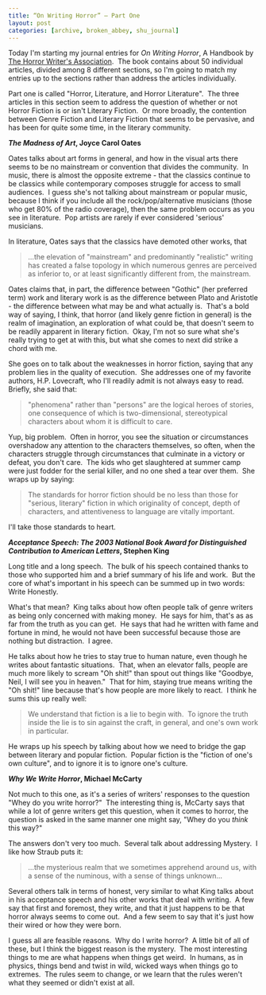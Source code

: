 ```yaml
---
title: “On Writing Horror” – Part One
layout: post
categories: [archive, broken_abbey, shu_journal]
---
```

Today I'm starting my journal entries for *On Writing Horror*, A
Handbook by [The Horror Writer's Association](http://www.horror.org). 
The book contains about 50 individual articles, divided among 8
different sections, so I'm going to match my entries up to the sections
rather than address the articles individually.

Part one is called "Horror, Literature, and Horror Literature".  The
three articles in this section seem to address the question of whether
or not Horror Fiction is or isn't Literary Fiction.  Or more broadly,
the contention between Genre Fiction and Literary Fiction that seems to
be pervasive, and has been for quite some time, in the literary
community.

***The Madness of Art*, Joyce Carol Oates**

Oates talks about art forms in general, and how in the visual arts there
seems to be no mainstream or convention that divides the community.  In
music, there is almost the opposite extreme - that the classics continue
to be classics while contemporary composes struggle for access to small
audiences.  I guess she's not talking about mainstream or popular music,
because I think if you include all the rock/pop/alternative musicians
(those who get 80% of the radio coverage), then the same problem occurs
as you see in literature.  Pop artists are rarely if ever considered
'serious' musicians.

In literature, Oates says that the classics have demoted other works,
that

> ...the elevation of "mainstream" and predominantly "realistic" writing
> has created a false topology in which numerous genres are perceived as
> inferior to, or at least significantly different from, the mainstream.

Oates claims that, in part, the difference between "Gothic" (her
preferred term) work and literary work is as the difference between
Plato and Aristotle - the difference between what may be and what
actually is.  That's a bold way of saying, I think, that horror (and
likely genre fiction in general) is the realm of imagination, an
exploration of what could be, that doesn't seem to be readily apparent
in literary fiction.  Okay, I'm not so sure what she's really trying to
get at with this, but what she comes to next did strike a chord with me.

She goes on to talk about the weaknesses in horror fiction, saying that
any problem lies in the quality of execution.  She addresses one of my
favorite authors, H.P. Lovecraft, who I'll readily admit is not always
easy to read.  Briefly, she said that:

> "phenomena" rather than "persons" are the logical heroes of stories,
> one consequence of which is two-dimensional, stereotypical characters
> about whom it is difficult to care.

Yup, big problem.  Often in horror, you see the situation or
circumstances overshadow any attention to the characters themselves, so
often, when the characters struggle through circumstances that culminate
in a victory or defeat, you don't care.  The kids who get slaughtered at
summer camp were just fodder for the serial killer, and no one shed a
tear over them.  She wraps up by saying:

> The standards for horror fiction should be no less than those for
> "serious, literary" fiction in which originality of concept, depth of
> characters, and attentiveness to language are vitally important.

I'll take those standards to heart.

***Acceptance Speech: The 2003 National Book Award for Distinguished
Contribution to American Letters*, Stephen King**

Long title and a long speech.  The bulk of his speech contained thanks
to those who supported him and a brief summary of his life and work. 
But the core of what's important in his speech can be summed up in two
words:  Write Honestly.

What's that mean?  King talks about how often people talk of genre
writers as being only concerned with making money.  He says for him,
that's as as far from the truth as you can get.  He says that had he
written with fame and fortune in mind, he would not have been successful
because those are nothing but distraction.  I agree.

He talks about how he tries to stay true to human nature, even though he
writes about fantastic situations.  That, when an elevator falls, people
are much more likely to scream "Oh shit!" than spout out things like
"Goodbye, Neil, I will see you in heaven."  That for him, staying true
means writing the "Oh shit!" line because that's how people are more
likely to react.  I think he sums this up really well:

> We understand that fiction is a lie to begin with.  To ignore the
> truth inside the lie is to sin against the craft, in general, and
> one's own work in particular.

He wraps up his speech by talking about how we need to bridge the gap
between literary and popular fiction.  Popular fiction is the "fiction
of one's own culture", and to ignore it is to ignore one's culture.

***Why We Write Horror*, Michael McCarty**

Not much to this one, as it's a series of writers' responses to the
question "Whey do you write horror?"  The interesting thing is, McCarty
says that while a lot of genre writers get this question, when it comes
to horror, the question is asked in the same manner one might say, "Whey
do you *think* this way?"

The answers don't very too much.  Several talk about addressing
Mystery.  I like how Straub puts it:

> ...the mysterious realm that we sometimes apprehend around us, with a
> sense of the numinous, with a sense of things unknown...

Several others talk in terms of honest, very similar to what King talks
about in his acceptance speech and his other works that deal with
writing.  A few say that first and foremost, they write, and that it
just happens to be that horror always seems to come out.  And a few seem
to say that it's just how their wired or how they were born.

I guess all are feasible reasons.  Why do I write horror?  A little bit
of all of these, but I think the biggest reason is the mystery.  The
most interesting things to me are what happens when things get weird. 
In humans, as in physics, things bend and twist in wild, wicked ways
when things go to extremes.  The rules seem to change, or we learn that
the rules weren't what they seemed or didn't exist at all.